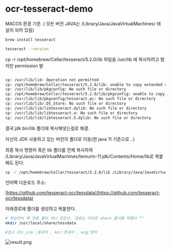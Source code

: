 # ocr-tesseract-demo


MACOS 환경 기준. ( 모든 버전 JAVA는  /Library/Java/JavaVirtualMachines/ 에 설치 되어 있음)

```bash
brew install tesseract
```

```bash
tesseract --version
```

cp -r /opt/homebrew/Cellar/tesseract/5.2.0/lib 파일을 /usr/lib 에 복사하려고 했지만 
permission 발

```bash

cp: /usr/lib/lib: Operation not permitted
cp: /opt/homebrew/Cellar/tesseract/5.2.0/lib: unable to copy extended attributes to /usr/lib/lib: Operation not permitted
cp: /usr/lib/lib/pkgconfig: No such file or directory
cp: /opt/homebrew/Cellar/tesseract/5.2.0/lib/pkgconfig: unable to copy extended attributes to /usr/lib/lib/pkgconfig: No such file or directory
cp: /usr/lib/lib/pkgconfig/tesseract.pc: No such file or directory
cp: /usr/lib/lib/.DS_Store: No such file or directory
cp: /usr/lib/lib/libtesseract.dylib: No such file or directory
cp: /usr/lib/lib/libtesseract.a: No such file or directory
cp: /usr/lib/lib/libtesseract.5.dylib: No such file or directory
```

결국 jdk bin/lib 폴더에 복사해넣는걸로 해결.

자신의 JDK 사용하고 있는 버전의 폴더로 이동(현 java 11 기존으로 ..) 

최종 복사 명령어 혹은 lib 폴더를 전체 복사하여 /Library/Java/JavaVirtualMachines/temurin-11.jdk/Contents/Home/lib로 복붙해도 된다.

```bash
cp -r /opt/homebrew/Cellar/tesseract/5.2.0/lib /Library/Java/JavaVirtualMachines/temurin-11.jdk/Contents/Home/lib
```

언어팩 다운로드 주소:

[https://github.com/tesseract-ocr/tessdata](https://github.com/tesseract-ocr/tessdata)

아래경로에 폴더를 생성하고 복붙한다.

```bash
# 학습언어 팩 전용 폴더 하나 만든다. 경로는 이미로 share 폴더를 택했다 ^^ 
mkdir /usr/local/share/tessdata

#참고 chi_sim :중국어 , kor:한국어 , eng:영어
```

![result.png](https://s3.us-west-2.amazonaws.com/secure.notion-static.com/6ad69216-face-4e2d-81e1-d7dd47592fea/%E1%84%89%E1%85%B3%E1%84%8F%E1%85%B3%E1%84%85%E1%85%B5%E1%86%AB%E1%84%89%E1%85%A3%E1%86%BA_2022-07-28_%E1%84%8B%E1%85%A9%E1%84%92%E1%85%AE_3.19.44.png?X-Amz-Algorithm=AWS4-HMAC-SHA256&X-Amz-Content-Sha256=UNSIGNED-PAYLOAD&X-Amz-Credential=AKIAT73L2G45EIPT3X45%2F20220728%2Fus-west-2%2Fs3%2Faws4_request&X-Amz-Date=20220728T084153Z&X-Amz-Expires=86400&X-Amz-Signature=baa525ac034044e7a6e3ab7f5e0b2ee637808c9fe355f98ab92f5d7ed1af6324&X-Amz-SignedHeaders=host&response-content-disposition=filename%20%3D%22%25E1%2584%2589%25E1%2585%25B3%25E1%2584%258F%25E1%2585%25B3%25E1%2584%2585%25E1%2585%25B5%25E1%2586%25AB%25E1%2584%2589%25E1%2585%25A3%25E1%2586%25BA%25202022-07-28%2520%25E1%2584%258B%25E1%2585%25A9%25E1%2584%2592%25E1%2585%25AE%25203.19.44.png%22&x-id=GetObject)
